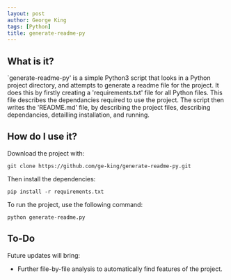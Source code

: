 ```yaml
---
layout: post
author: George King
tags: [Python]
title: generate-readme-py
---
```


## What is it?

`generate-readme-py' is a simple Python3 script that looks in a Python project directory, and attempts to generate a readme file for the project. It does this by firstly creating a 'requirements.txt' file for all Python files. This file describes the dependancies required to use the project. The script then writes the 'README.md' file, by describing the project files, describing dependancies, detailling installation, and running.

## How do I use it?

Download the project with:

```
git clone https://github.com/ge-king/generate-readme-py.git
```

Then install the dependencies:

```
pip install -r requirements.txt
```

To run the project, use the following command:

```
python generate-readme.py
```




## To-Do

Future updates will bring:
- Further file-by-file analysis to automatically find features of the project.




